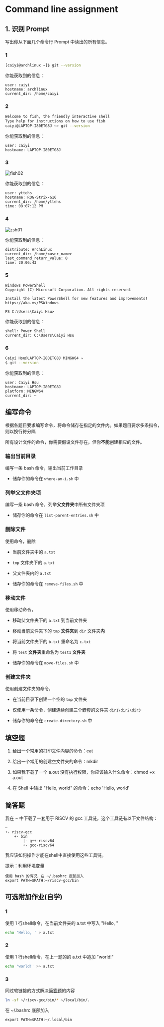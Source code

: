# Command line assignment

## 1. 识别 Prompt

写出你从下面几个命令行 Prompt 中读出的所有信息。

### 1

```bash
[caiyi@archlinux ~]$ git --version
```

你能获取到的信息：

```
user: caiyi
hostname: archlinux
current_dir: /home/caiyi
```

### 2

```bash
Welcome to fish, the friendly interactive shell
Type help for instructions on how to use fish
caiyi@LAPTOP-I80ETG8J ~> git --version
```

你能获取到的信息：

```
user: caiyi
hostname: LAPTOP-I80ETG8J
```

### 3

![fish02](./assets/fish-prompt.png)

你能获取到的信息：

```
user: yttehs
hostname: ROG-Strix-G16
current_dir: /home/yttehs
time: 08:07:12 PM
```

### 4

![zsh01](./assets/zsh-prompt.png)

你能获取到的信息：

```
distribute: ArchLinux
current_dir: /home/<user_name>
last_command_return_value: 0
time: 20:06:43
```

### 5

```ascii
Windows PowerShell
Copyright (C) Microsoft Corporation. All rights reserved.

Install the latest PowerShell for new features and improvements! https://aka.ms/PSWindows

PS C:\Users\Caiyi Hsu>
```

你能获取到的信息：

```
shell: Power Shell
current_dir: C:\Users\Caiyi Hsu
```

### 6

```bash
Caiyi Hsu@LAPTOP-I80ETG8J MINGW64 ~
$ git --version
```

你能获取到的信息：

```
user: Caiyi Hsu
hostname: LAPTOP-I80ETG8J
platform: MINGW64
current_dir: ~
```

## 编写命令

根据各题目要求编写命令，将命令储存在指定的文件内。如果题目要求多条指令，则以换行符分隔

所有设计文件的命令，你需要假设文件存在，但你**不能**创建相应的文件。

### 输出当前目录

编写一条 bash 命令，输出当前工作目录

- 储存你的命令在 `where-am-i.sh` 中

### 列举父文件夹项

编写一条 bash 命令，列举**父文件夹**中所有文件夹项

- 储存你的命令在 `list-parent-entries.sh` 中

### 删除文件

使用命令，删除

- 当前文件夹中的 `a.txt`
- `tmp` 文件夹下的 `a.txt`
- 父文件夹内的 `a.txt`

- 储存你的命令在 `remove-files.sh` 中

### 移动文件

使用移动命令，

- 移动父文件夹下的 `a.txt` 到当前文件夹
- 移动当前文件夹下的 `tmp` **文件夹**到 `dir` 文件夹**内**
- 将当前文件夹下的 `b.txt` 重命名为 `c.txt`
- 将 `test` **文件夹**重命名为 `test1` **文件夹**

- 储存你的命令在 `move-files.sh` 中

### 创建文件夹

使用创建文件夹的命令，

- 在当前目录下创建一个空的 `tmp` 文件夹
- 仅使用一条命令，创建连续创建三个嵌套的文件夹 `dir1\dir2\dir3`

- 储存你的命令在 `create-directory.sh` 中

## 填空题

1. 给出一个常用的打印文件内容的命令：cat

2. 给出一个常用的创建空文件夹的命令：mkdir

3. 如果我下载了一个 a.out 没有执行权限，你应该输入什么命令：chmod +x a.out

4. 在 Shell 中输出 "Hello, world" 的命令：echo 'Hello, world'

## 简答题

我在 ~ 中下载了一套用于 RISCV 的 gcc 工具链，这个工具链有以下文件结构：

```
~
+- riscv-gcc
    +- bin
        |- g++-riscv64
        +- gcc-riscv64
```

我应该如何操作才能在shell中直接使用这些工具链。

提示：利用环境变量

```
使用 bash 的情况，在 ~/.bashrc 底部加入
export PATH=$PATH:~/riscv-gcc/bin
```

## 可选附加作业(自学)

### 1

使用 1 行shell命令，在当前文件夹的 a.txt 中写入 "Hello, "

```bash
echo 'Hello, ' > a.txt
```

### 2

使用 1 行shell命令，在上一题的的 a.txt 中追加 "world!"

```bash
echo 'world!' >> a.txt
```

### 3

同过软链接的方式解决[简答题](#简答题)的内容

```bash
ln -sf ~/riscv-gcc/bin/* ~/local/bin/.
```

在 ~/.bashrc 底部加入

```shell
export PATH=$PATH:~/.local/bin
```
